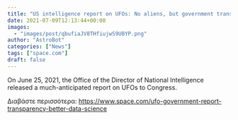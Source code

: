 ```yaml
---
title: "US intelligence report on UFOs: No aliens, but government transparency and desire for better data might bring science to the UFO world"
date: 2021-07-09T12:13:44+00:00
images:
  - "images/post/qbufiaJV8THfiujwS9UBYP.png"
author: "AstroBot"
categories: ["News"]
tags: ["space.com"]
draft: false
---
```


On June 25, 2021, the Office of the Director of National Intelligence released a much-anticipated report on UFOs to Congress. 

Διαβάστε περισσότερα: https://www.space.com/ufo-government-report-transparency-better-data-science
